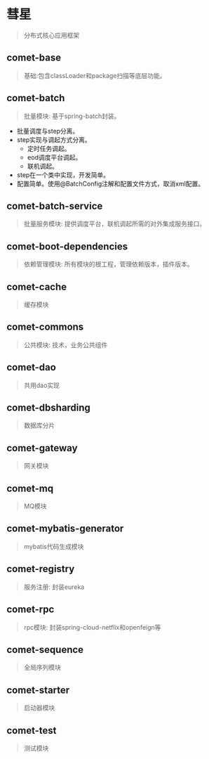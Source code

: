 # 彗星
> 分布式核心应用框架

## comet-base
> 基础:包含classLoader和package扫描等底层功能。

## comet-batch
> 批量模块: 基于spring-batch封装。
- 批量调度与step分离。
- step实现与调起方式分离。
    - 定时任务调起。
    - eod调度平台调起。
    - 联机调起。
- step在一个类中实现，开发简单。
- 配置简单。使用@BatchConfig注解和配置文件方式，取消xml配置。

## comet-batch-service
> 批量服务模块: 提供调度平台，联机调起所需的对外集成服务接口。

## comet-boot-dependencies
> 依赖管理模块: 所有模块的根工程，管理依赖版本，插件版本。

## comet-cache
> 缓存模块

## comet-commons
> 公共模块: 技术，业务公共组件

## comet-dao
> 共用dao实现

## comet-dbsharding
> 数据库分片

## comet-gateway
> 网关模块

## comet-mq
> MQ模块

## comet-mybatis-generator
> mybatis代码生成模块

## comet-registry
> 服务注册: 封装eureka

## comet-rpc
> rpc模块: 封装spring-cloud-netflix和openfeign等

## comet-sequence
> 全局序列模块

## comet-starter
> 启动器模块

## comet-test
> 测试模块